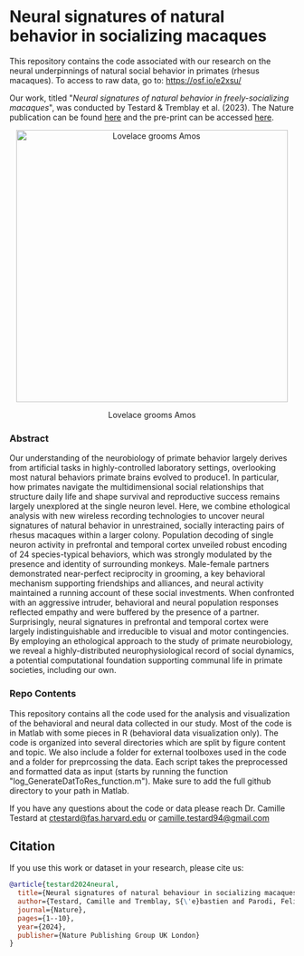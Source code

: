 # Neural signatures of natural behavior in socializing macaques

This repository contains the code associated with our research on the neural underpinnings of natural social behavior in primates (rhesus macaques). To access to raw data, go to: https://osf.io/e2xsu/

Our work, titled "_Neural signatures of natural behavior in freely-socializing macaques_", was conducted by Testard & Tremblay et al. (2023). The Nature publication can be found [here](https://www-nature-com.proxy.library.upenn.edu/articles/s41586-024-07178-6) and the pre-print can be accessed [here](https://www.biorxiv.org/content/10.1101/2023.07.05.547833v1). 

<div align="center">
  <img src="Fig3_Movement_analyses/Video%20Tracking/gh.gif" alt="Lovelace grooms Amos" width="480" />
  <br>
  <p>Lovelace grooms Amos</p>
</div>


### Abstract

Our understanding of the neurobiology of primate behavior largely derives from artificial tasks in highly-controlled laboratory settings, overlooking most natural behaviors primate brains evolved to produce1. In particular, how primates navigate the multidimensional social relationships that structure daily life and shape survival and reproductive success remains largely unexplored at the single neuron level. Here, we combine ethological analysis with new wireless recording technologies to uncover neural signatures of natural behavior in unrestrained, socially interacting pairs of rhesus macaques within a larger colony. Population decoding of single neuron activity in prefrontal and temporal cortex unveiled robust encoding of 24 species-typical behaviors, which was strongly modulated by the presence and identity of surrounding monkeys. Male-female partners demonstrated near-perfect reciprocity in grooming, a key behavioral mechanism supporting friendships and alliances, and neural activity maintained a running account of these social investments. When confronted with an aggressive intruder, behavioral and neural population responses reflected empathy and were buffered by the presence of a partner. Surprisingly, neural signatures in prefrontal and temporal cortex were largely indistinguishable and irreducible to visual and motor contingencies. By employing an ethological approach to the study of primate neurobiology, we reveal a highly-distributed neurophysiological record of social dynamics, a potential computational foundation supporting communal life in primate societies, including our own.

### Repo Contents

This repository contains all the code used for the analysis and visualization of the behavioral and neural data collected in our study. Most of the code is in Matlab with some pieces in R (behavioral data visualization only). 
The code is organized into several directories which are split by figure content and topic. We also include a folder for external toolboxes used in the code and a folder for preprcossing the data. Each script takes the preprocessed and formatted data as input (starts by running the function "log_GenerateDatToRes_function.m"). Make sure to add the full github directory to your path in Matlab. 

If you have any questions about the code or data please reach Dr. Camille Testard at ctestard@fas.harvard.edu or camille.testard94@gmail.com

## Citation
If you use this work or dataset in your research, please cite us:

```bibtex
@article{testard2024neural,
  title={Neural signatures of natural behaviour in socializing macaques},
  author={Testard, Camille and Tremblay, S{\'e}bastien and Parodi, Felipe and DiTullio, Ron W and Acevedo-Ithier, Arianna and Gardiner, Kristin L and Kording, Konrad and Platt, Michael L},
  journal={Nature},
  pages={1--10},
  year={2024},
  publisher={Nature Publishing Group UK London}
}
